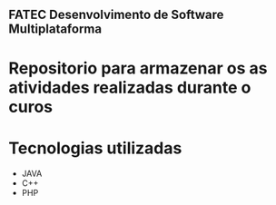## FATEC Desenvolvimento de Software Multiplataforma
# Repositorio para armazenar os as atividades realizadas durante o curos

# Tecnologias utilizadas
- JAVA
- C++
- PHP
